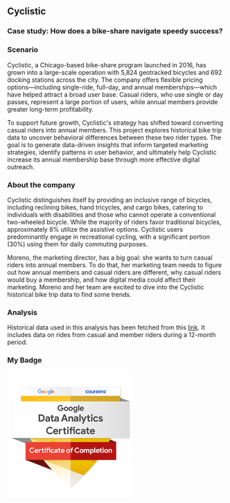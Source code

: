 
## Cyclistic 

### Case study: How does a bike-share navigate speedy success?

### Scenario
Cyclistic, a Chicago-based bike-share program launched in 2016, has grown into a large-scale operation with 5,824 geotracked bicycles and 692 docking stations across the city. The company offers flexible pricing options—including single-ride, full-day, and annual memberships—which have helped attract a broad user base. Casual riders, who use single or day passes, represent a large portion of users, while annual members provide greater long-term profitability.

To support future growth, Cyclistic's strategy has shifted toward converting casual riders into annual members. This project explores historical bike trip data to uncover behavioral differences between these two rider types. The goal is to generate data-driven insights that inform targeted marketing strategies, identify patterns in user behavior, and ultimately help Cyclistic increase its annual membership base through more effective digital outreach.

### About the company

Cyclistic distinguishes itself by providing an inclusive range of bicycles, including reclining bikes, hand tricycles, and cargo bikes, catering to individuals with disabilities and those who cannot operate a conventional two-wheeled bicycle. While the majority of riders favor traditional bicycles, approximately 8% utilize the assistive options. Cyclistic users predominantly engage in recreational cycling, with a significant portion (30%) using them for daily commuting purposes.

Moreno, the marketing director, has a big goal: she wants to turn casual riders into annual members. To do that, her marketing team needs to figure out how annual members and casual riders are different, why casual riders would buy a membership, and how digital media could affect their marketing. Moreno and her team are excited to dive into the Cyclistic historical bike trip data to find some trends.

### Analysis

Historical data used in this analysis has been fetched from this [link](https://divvy-tripdata.s3.amazonaws.com/index.html). It includes data on rides from casual and member riders during a 12-month period.

### My Badge
![cert](./prof-cert.png)
